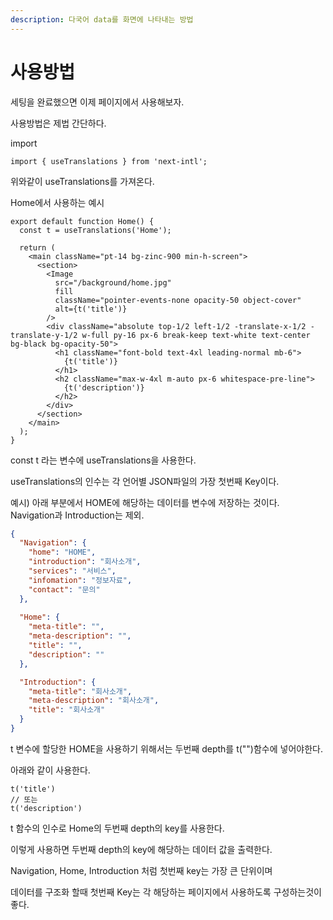 ```yaml
---
description: 다국어 data를 화면에 나타내는 방법
---
```


# 사용방법

세팅을 완료했으면 이제 페이지에서 사용해보자.

사용방법은 제법 간단하다.

import

```tsx
import { useTranslations } from 'next-intl';
```

위와같이 useTranslations를 가져온다.



Home에서 사용하는 예시

```tsx
export default function Home() {
  const t = useTranslations('Home');
  
  return (
    <main className="pt-14 bg-zinc-900 min-h-screen">
      <section>
        <Image
          src="/background/home.jpg"
          fill
          className="pointer-events-none opacity-50 object-cover"
          alt={t('title')}
        />
        <div className="absolute top-1/2 left-1/2 -translate-x-1/2 -translate-y-1/2 w-full py-16 px-6 break-keep text-white text-center bg-black bg-opacity-50">
          <h1 className="font-bold text-4xl leading-normal mb-6">
            {t('title')}
          </h1>
          <h2 className="max-w-4xl m-auto px-6 whitespace-pre-line">
            {t('description')}
          </h2>
        </div>
      </section>
    </main>
  );
}
```

const t 라는 변수에 useTranslations을 사용한다.

useTranslations의 인수는 각 언어별 JSON파일의 가장 첫번째 Key이다.



예시) 아래 부분에서 HOME에 해당하는 데이터를 변수에 저장하는 것이다. \
Navigation과 Introduction는 제외.

```json
{
  "Navigation": {
    "home": "HOME",
    "introduction": "회사소개",
    "services": "서비스",
    "infomation": "정보자료",
    "contact": "문의"
  },
  
  "Home": {
    "meta-title": "",
    "meta-description": "",
    "title": "",
    "description": ""
  },

  "Introduction": {
    "meta-title": "회사소개",
    "meta-description": "회사소개",
    "title": "회사소개"
  }
}
```



t 변수에 할당한 HOME을 사용하기 위해서는 두번째 depth를 t("")함수에 넣어야한다.

아래와 같이 사용한다.

```tsx
t('title')
// 또는
t('description')
```

t 함수의 인수로 Home의 두번째 depth의 key를 사용한다.

이렇게 사용하면 두번째 depth의 key에 해당하는 데이터 값을 출력한다.



Navigation, Home, Introduction 처럼 첫번째 key는 가장 큰 단위이며

데이터를 구조화 할때 첫번째 Key는 각 해당하는 페이지에서 사용하도록 구성하는것이 좋다.
